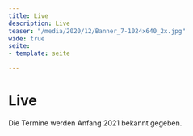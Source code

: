 ```yaml
---
title: Live
description: Live
teaser: "/media/2020/12/Banner_7-1024x640_2x.jpg"
wide: true
seite:
- template: seite

---
```

# Live

Die Termine werden Anfang 2021 bekannt gegeben.